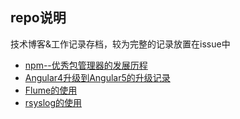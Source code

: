 ## repo说明
技术博客&工作记录存档，较为完整的记录放置在issue中

- [npm--优秀包管理器的发展历程](https://github.com/jkhhuse/imgRepo/issues/4)
- [Angular4升级到Angular5的升级记录](https://github.com/jkhhuse/imgRepo/issues/3)
- [Flume的使用](https://github.com/jkhhuse/imgRepo/issues/2)
- [rsyslog的使用](https://github.com/jkhhuse/imgRepo/issues/1)
